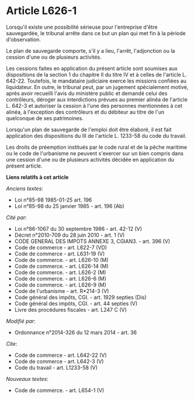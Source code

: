 # Article L626-1

Lorsqu'il existe une possibilité sérieuse pour l'entreprise d'être sauvegardée, le tribunal arrête dans ce but un plan qui
met fin à la période d'observation. 

Le plan de sauvegarde comporte, s'il y a lieu, l'arrêt, l'adjonction ou la cession d'une ou de plusieurs activités. 

Les cessions faites en application du présent article sont soumises aux dispositions de la section 1 du chapitre II du titre
IV et à celles de l'article L. 642-22. Toutefois, le mandataire judiciaire exerce les missions confiées au liquidateur. En
outre, le tribunal peut, par un jugement spécialement motivé, après avoir recueilli l'avis du ministère public et demandé
celui des contrôleurs, déroger aux interdictions prévues au premier alinéa de l'article L. 642-3 et autoriser la cession à
l'une des personnes mentionnées à cet alinéa, à l'exception des contrôleurs et du débiteur au titre de l'un quelconque de ses
patrimoines. 

Lorsqu'un plan de sauvegarde de l'emploi doit être élaboré, il est fait application des dispositions du III de l'article L.
1233-58 du code du travail. 

Les droits de préemption institués par le code rural et de la pêche maritime ou le code de l'urbanisme ne peuvent s'exercer
sur un bien compris dans une cession d'une ou de plusieurs activités décidée en application du présent article.

**Liens relatifs à cet article**

_Anciens textes_:

  - Loi n°85-98 1985-01-25 art. 196
  - Loi n°85-98 du 25 janvier 1985 - art. 196 (Ab)

_Cité par_:

  - Loi n°86-1067 du 30 septembre 1986 - art. 42-12 (V)
  - Décret n°2010-709 du 28 juin 2010 - art. 1 (V)
  - CODE GENERAL DES IMPOTS ANNEXE 3, CGIAN3. - art. 396 (V)
  - Code de commerce - art. L622-7 (VD)
  - Code de commerce - art. L631-19 (V)
  - Code de commerce. - art. L626-10 (M)
  - Code de commerce. - art. L626-14 (M)
  - Code de commerce. - art. L626-2 (M)
  - Code de commerce. - art. L626-6 (M)
  - Code de commerce. - art. L626-9 (M)
  - Code de l'urbanisme - art. R*214-3 (V)
  - Code général des impôts, CGI. - art. 1929 septies (Dis)
  - Code général des impôts, CGI. - art. 44 septies (V)
  - Livre des procédures fiscales - art. L247 C (V)

_Modifié par_:

  - Ordonnance n°2014-326 du 12 mars 2014 - art. 36

_Cite_:

  - Code de commerce - art. L642-22 (V)
  - Code de commerce - art. L642-3 (V)
  - Code du travail - art. L1233-58 (V)

_Nouveaux textes_:

  - Code de commerce. - art. L654-1 (V)
